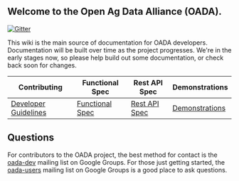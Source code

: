 ## Welcome to the **Open Ag Data Alliance** (OADA).

[![Gitter](https://badges.gitter.im/Join%20Chat.svg)](https://gitter.im/OADA/oada-docs?utm_source=badge&utm_medium=badge&utm_campaign=pr-badge)

This wiki is the main source of documentation for OADA developers.
Documentation will be built over time as the project progresses.  We're in the
early stages now, so please help build out some documentation, or check back
soon for changes.

| Contributing | Functional Spec | Rest API Spec | Demonstrations |
|--------------|-----------------|---------------|----------------|
|  [Developer Guidelines](contributing/Developer-Guidelines.md) | [Functional Spec](functional-specs/README.md) | [Rest API Spec](rest-specs/README.md) |  [Demonstrations](demo-specs/README.md) |

## Questions
For contributors to the OADA project, the best method for contact is the
[oada-dev][oada-dev] mailing list on Google Groups.  For those just getting
started, the [oada-users][oada-users] mailing list on Google Groups is a good
place to ask questions.

[oada-dev]: https://groups.google.com/forum/#!forum/oada-dev
[oada-users]: https://groups.google.com/forum/#!forum/oada-users
[slides]: http://openag.io/OADA_Overview.pdf
[api-slides]: http://openag.io/OADA_API_Overview.pdf
